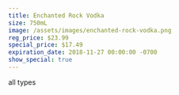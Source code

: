 ```yaml
---
title: Enchanted Rock Vodka
size: 750mL
image: /assets/images/enchanted-rock-vodka.png
reg_price: $23.99
special_price: $17.49
expiration_date: 2018-11-27 00:00:00 -0700
show_special: true
---
```


all types